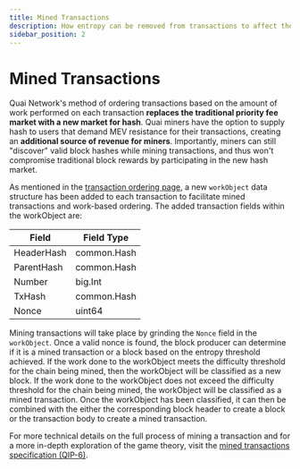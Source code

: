 ```yaml
---
title: Mined Transactions
description: How entropy can be removed from transactions to affect their ordering.
sidebar_position: 2
---
```


# Mined Transactions

Quai Network's method of ordering transactions based on the amount of work performed on each transaction **replaces the traditional priority fee market with a new market for hash**. Quai miners have the option to supply hash to users that demand MEV resistance for their transactions, creating an **additional source of revenue for miners**. Importantly, miners can still "discover" valid block hashes while mining transactions, and thus won't compromise traditional block rewards by participating in the new hash market.

As mentioned in the [transaction ordering page](/learn/advanced-introduction/mev-resistance/mined-transactions), a new `workObject` data structure has been added to each transaction to facilitate mined transactions and work-based ordering. The added transaction fields within the workObject are:

| **Field**  | **Field Type** |
| ---------- | -------------- |
| HeaderHash | common.Hash    |
| ParentHash | common.Hash    |
| Number     | big.Int        |
| TxHash     | common.Hash    |
| Nonce      | uint64         |

Mining transactions will take place by grinding the `Nonce` field in the `workObject`. Once a valid nonce is found, the block producer can determine if it is a mined transaction or a block based on the entropy threshold achieved. If the work done to the workObject meets the difficulty threshold for the chain being mined, then the workObject will be classified as a new block. If the work done to the workObject does not exceed the difficulty threshold for the chain being mined, the workObject will be classified as a mined transaction. Once the workObject has been classified, it can then be combined with the either the corresponding block header to create a block or the transaction body to create a mined transaction.

For more technical details on the full process of mining a transaction and for a more in-depth exploration of the game theory, visit the [mined transactions specification (QIP-6)](https://github.com/quai-network/qips/blob/master/qip-0006.md).
